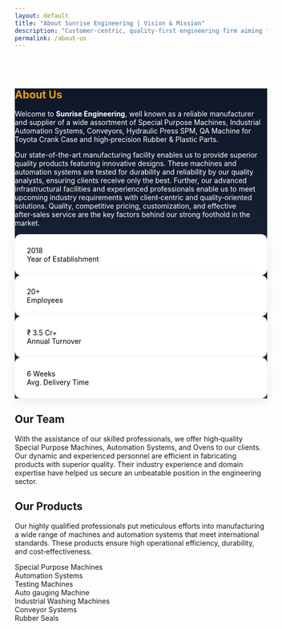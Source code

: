 ```yaml
---
layout: default
title: "About Sunrise Engineering | Vision & Mission"
description: "Customer-centric, quality-first engineering firm aiming for global presence and leadership in product innovation and service."
permalink: /about-us
---
```

<style>
:root{
--sunrise: #f59e0b; /* amber-500 */
--ink: #0f172a; /* slate-900 */
}
body{ font-feature-settings: "liga" 1, "kern" 1; }
.navbar-brand span{ color: var(--sunrise); }
.about-section{ background:linear-gradient(180deg,#0f172a,#1e293b); color:#fff; }
.about-section h2{ color:var(--sunrise); }
.info-box{ background:#fff; color:#000; border-radius:.75rem; padding:1.5rem; box-shadow:0 6px 20px rgba(0,0,0,.08); }
.icon-square{ width:3rem; height:3rem; display:inline-grid; place-items:center; border-radius:.75rem; background:#fff; box-shadow:0 0 0 1px rgba(0,0,0,.06), 0 4px 16px rgba(0,0,0,.06); }
.list-check i{ color: var(--sunrise); }
footer a{ color: inherit; }
</style>
<br><br>
<!-- About Section -->
<section id="about" class="about-section py-5">
<div class="container">
<h2 class="fw-bold mb-3 text-uppercase">About Us</h2>
<p class="lead">Welcome to <strong>Sunrise Engineering</strong>, well known as a reliable manufacturer and supplier of a wide assortment of Special Purpose Machines, Industrial Automation Systems, Conveyors, Hydraulic Press SPM, QA Machine for Toyota Crank Case and high‑precision Rubber & Plastic Parts.</p>
<p>Our state-of-the-art manufacturing facility enables us to provide superior quality products featuring innovative designs. These machines and automation systems are tested for durability and reliability by our quality analysts, ensuring clients receive only the best. Further, our advanced infrastructural facilities and experienced professionals enable us to meet upcoming industry requirements with client‑centric and quality‑oriented solutions. Quality, competitive pricing, customization, and effective after‑sales service are the key factors behind our strong foothold in the market.</p>


<div class="row g-4 mt-4">
<div class="col-md-3"><div class="info-box text-center"><div class="h4">2018</div><div class="small">Year of Establishment</div></div></div>
<div class="col-md-3"><div class="info-box text-center"><div class="h4">20+</div><div class="small">Employees</div></div></div>
<div class="col-md-3"><div class="info-box text-center"><div class="h4">₹ 3.5 Cr+</div><div class="small">Annual Turnover</div></div></div>
<div class="col-md-3"><div class="info-box text-center"><div class="h4">6 Weeks</div><div class="small">Avg. Delivery Time</div></div></div>
</div>
</div>
</section>


<!-- Team Section -->
<section id="team" class="py-5 bg-light">
<div class="container">
<h2 class="fw-bold mb-4">Our Team</h2>
<p class="text-secondary">With the assistance of our skilled professionals, we offer high‑quality Special Purpose Machines, Automation Systems, and Ovens to our clients. Our dynamic and experienced personnel are efficient in fabricating products with superior quality. Their industry experience and domain expertise have helped us secure an unbeatable position in the engineering sector.</p>
</div>
</section>


<!-- Products Section -->
<section id="products" class="py-5">
<div class="container">
<h2 class="fw-bold mb-4">Our Products</h2>
<p class="text-secondary">Our highly qualified professionals put meticulous efforts into manufacturing a wide range of machines and automation systems that meet international standards. These products ensure high operational efficiency, durability, and cost‑effectiveness.</p>


<div class="row g-3">
<div class="col-md-4"><div class="p-3 border rounded-4 h-100">Special Purpose Machines</div></div>
<div class="col-md-4"><div class="p-3 border rounded-4 h-100">Automation Systems</div></div>
<div class="col-md-4"><div class="p-3 border rounded-4 h-100">Testing Machines</div></div>
<div class="col-md-4"><div class="p-3 border rounded-4 h-100">Auto gauging Machine</div></div>
<div class="col-md-4"><div class="p-3 border rounded-4 h-100">Industrial Washing Machines</div></div>
<div class="col-md-4"><div class="p-3 border rounded-4 h-100">Conveyor Systems</div></div>
<div class="col-md-4"><div class="p-3 border rounded-4 h-100"> Rubber Seals</div></div>

</div>
</div>
</section>